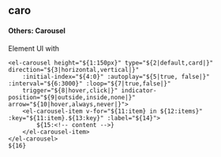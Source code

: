## caro
#### Others: Carousel
Element UI <el-carousel> with <el-carousel-item>
```
<el-carousel height="${1:150px}" type="${2|default,card|}" direction="${3|horizontal,vertical|}"
	:initial-index="${4:0}" :autoplay="${5|true, false|}" :interval="${6:3000}" :loop="${7|true,false|}"
	trigger="${8|hover,click|}" indicator-position="${9|outside,inside,none|}" arrow="${10|hover,always,never|}">
	<el-carousel-item v-for="${11:item} in ${12:items}" :key="${11:item}.${13:key}" :label="${14}">
		${15:<!-- content -->}
	</el-carousel-item>
</el-carousel>
${16}
```